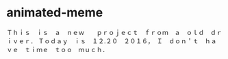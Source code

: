 # animated-meme
Ｔｈｉｓ　ｉｓ　ａ　ｎｅｗ　　ｐｒｏｊｅｃｔ　ｆｒｏｍ　ａ　ｏｌｄ　ｄｒｉｖｅｒ．
Ｔｏｄａｙ　ｉｓ　１２.２０　２０１６，　Ｉ　ｄｏｎ＇ｔ　ｈａｖｅ　ｔｉｍｅ　ｔｏｏ　ｍｕｃｈ．
